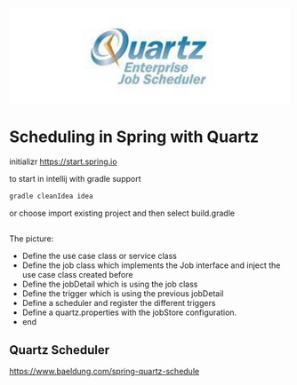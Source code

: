 ![Building web applications with Spring Boot and Kotlin](./_media/quartz-scheduler-logo.jpg)

# Scheduling in Spring with Quartz

initializr
https://start.spring.io

to start in intellij with gradle support
```bash
gradle cleanIdea idea
```
or choose import existing project and then select build.gradle

## 
The picture:
- Define the use case class or service class
- Define the job class which implements the Job interface and inject the use case class created before
- Define the jobDetail which is using the job class
- Define the trigger which is using the previous jobDetail
- Define a scheduler and register the different triggers
- Define a quartz.properties with the jobStore configuration.
- end
 
 ## Quartz Scheduler 
 https://www.baeldung.com/spring-quartz-schedule